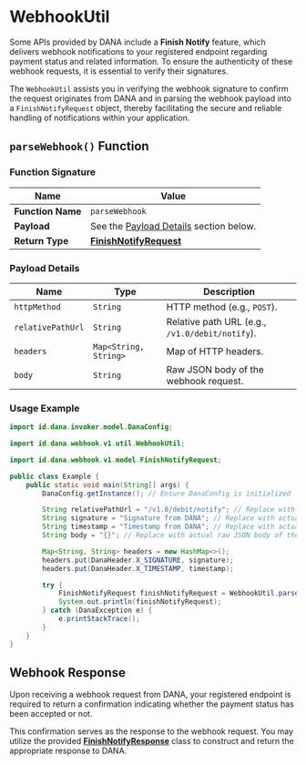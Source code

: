 # WebhookUtil

Some APIs provided by DANA include a **Finish Notify** feature, which delivers webhook notifications to your registered endpoint regarding payment status and related information. To ensure the authenticity of these webhook requests, it is essential to verify their signatures.

The `WebhookUtil` assists you in verifying the webhook signature to confirm the request originates from DANA and in parsing the webhook payload into a `FinishNotifyRequest` object, thereby facilitating the secure and reliable handling of notifications within your application.

## `parseWebhook()` Function

### Function Signature
| Name              | Value                                                      |
| ----------------- | ---------------------------------------------------------- |
| **Function Name** | `parseWebhook`                                             |
| **Payload**       | See the [Payload Details](#payload-details) section below. |
| **Return Type**   | [**FinishNotifyRequest**](../model/FinishNotifyRequest.md) |

### Payload Details

| Name              | Type                  | Description                                     |
| ----------------- | --------------------- | ----------------------------------------------- |
| `httpMethod`      | `String`              | HTTP method (e.g., `POST`).                     |
| `relativePathUrl` | `String`              | Relative path URL (e.g., `/v1.0/debit/notify`). |
| `headers`         | `Map<String, String>` | Map of HTTP headers.                            |
| `body`            | `String`              | Raw JSON body of the webhook request.           |

### Usage Example
```java
import id.dana.invoker.model.DanaConfig;

import id.dana.webhook.v1.util.WebhookUtil;

import id.dana.webhook.v1.model.FinishNotifyRequest;

public class Example {
    public static void main(String[] args) {
        DanaConfig.getInstance(); // Ensure DanaConfig is initialized

        String relativePathUrl = "/v1.0/debit/notify"; // Replace with actual relative path URL
        String signature = "Signature from DANA"; // Replace with actual signature from the webhook request
        String timestamp = "Timestamp from DANA"; // Replace with actual timestamp from the webhook request
        String body = "{}"; // Replace with actual raw JSON body of the webhook request

        Map<String, String> headers = new HashMap<>();
        headers.put(DanaHeader.X_SIGNATURE, signature);
        headers.put(DanaHeader.X_TIMESTAMP, timestamp);

        try {
            FinishNotifyRequest finishNotifyRequest = WebhookUtil.parseWebhook("POST", relativePathUrl, headers, body);
            System.out.println(finishNotifyRequest);
        } catch (DanaException e) {
            e.printStackTrace();
        }
    }
}
```

## Webhook Response

Upon receiving a webhook request from DANA, your registered endpoint is required to return a confirmation indicating whether the payment status has been accepted or not.

This confirmation serves as the response to the webhook request. You may utilize the provided [**FinishNotifyResponse**](../model/FinishNotifyResponse.md) class to construct and return the appropriate response to DANA.